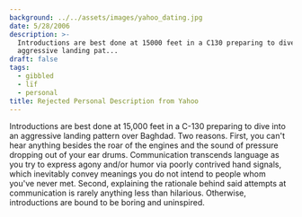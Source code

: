```yaml
---
background: ../../assets/images/yahoo_dating.jpg
date: 5/28/2006
description: >-
  Introductions are best done at 15000 feet in a C130 preparing to dive into an
  aggressive landing pat...
draft: false
tags:
  - gibbled
  - lïf
  - personal
title: Rejected Personal Description from Yahoo
---
```

  
Introductions are best done at 15,000 feet in a C-130 preparing to dive into an aggressive landing pattern over Baghdad. Two reasons. First, you can't hear anything besides the roar of the engines and the sound of pressure dropping out of your ear drums. Communication transcends language as you try to express agony and/or humor via poorly contrived hand signals, which inevitably convey meanings you do not intend to people whom you've never met. Second, explaining the rationale behind said attempts at communication is rarely anything less than hilarious. Otherwise, introductions are bound to be boring and uninspired.  
